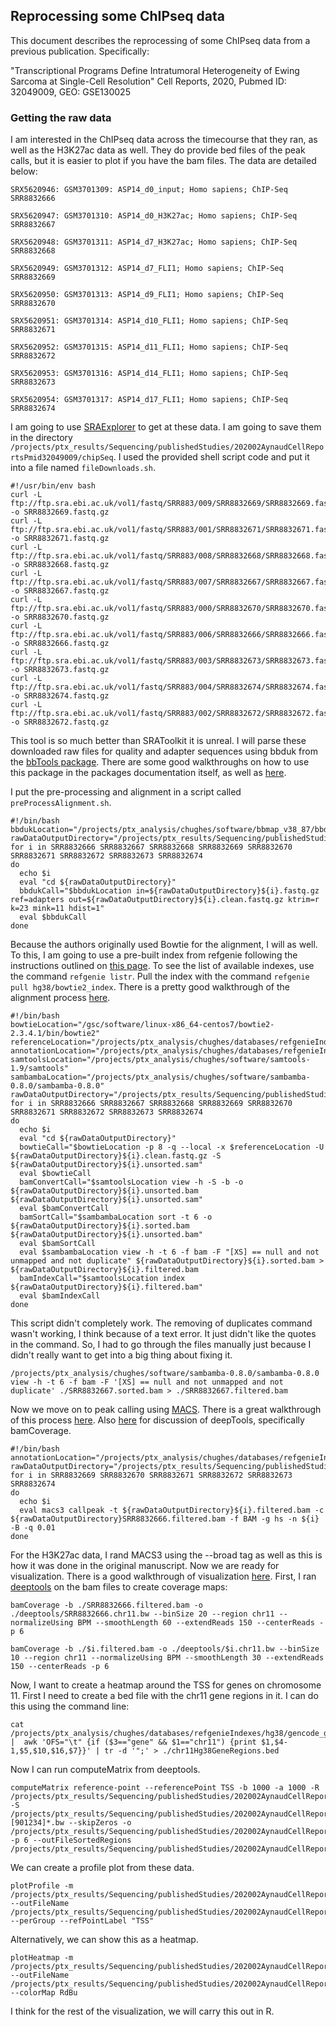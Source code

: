 ## Reprocessing some ChIPseq data

This document describes the reprocessing of some ChIPseq data from a previous publication. Specifically:

"Transcriptional Programs Define Intratumoral Heterogeneity of Ewing Sarcoma at Single-Cell Resolution"
Cell Reports, 2020, Pubmed ID: 32049009, GEO: GSE130025

### Getting the raw data

I am interested in the ChIPseq data across the timecourse that they ran, as well as the H3K27ac data as well. They do provide bed files of the peak calls, but it is easier to plot if you have the bam files. The data are detailed below:

```
SRX5620946: GSM3701309: ASP14_d0_input; Homo sapiens; ChIP-Seq
SRR8832666

SRX5620947: GSM3701310: ASP14_d0_H3K27ac; Homo sapiens; ChIP-Seq
SRR8832667

SRX5620948: GSM3701311: ASP14_d7_H3K27ac; Homo sapiens; ChIP-Seq
SRR8832668

SRX5620949: GSM3701312: ASP14_d7_FLI1; Homo sapiens; ChIP-Seq
SRR8832669

SRX5620950: GSM3701313: ASP14_d9_FLI1; Homo sapiens; ChIP-Seq
SRR8832670

SRX5620951: GSM3701314: ASP14_d10_FLI1; Homo sapiens; ChIP-Seq
SRR8832671

SRX5620952: GSM3701315: ASP14_d11_FLI1; Homo sapiens; ChIP-Seq
SRR8832672

SRX5620953: GSM3701316: ASP14_d14_FLI1; Homo sapiens; ChIP-Seq
SRR8832673

SRX5620954: GSM3701317: ASP14_d17_FLI1; Homo sapiens; ChIP-Seq
SRR8832674
```

I am going to use [SRAExplorer](https://sra-explorer.info/#) to get at these data. I am going to save them in the directory `/projects/ptx_results/Sequencing/publishedStudies/202002AynaudCellReportsPmid32049009/chipSeq`. I used the provided shell script code and put it into a file named `fileDownloads.sh`. 

```shell
#!/usr/bin/env bash
curl -L ftp://ftp.sra.ebi.ac.uk/vol1/fastq/SRR883/009/SRR8832669/SRR8832669.fastq.gz -o SRR8832669.fastq.gz
curl -L ftp://ftp.sra.ebi.ac.uk/vol1/fastq/SRR883/001/SRR8832671/SRR8832671.fastq.gz -o SRR8832671.fastq.gz
curl -L ftp://ftp.sra.ebi.ac.uk/vol1/fastq/SRR883/008/SRR8832668/SRR8832668.fastq.gz -o SRR8832668.fastq.gz
curl -L ftp://ftp.sra.ebi.ac.uk/vol1/fastq/SRR883/007/SRR8832667/SRR8832667.fastq.gz -o SRR8832667.fastq.gz
curl -L ftp://ftp.sra.ebi.ac.uk/vol1/fastq/SRR883/000/SRR8832670/SRR8832670.fastq.gz -o SRR8832670.fastq.gz
curl -L ftp://ftp.sra.ebi.ac.uk/vol1/fastq/SRR883/006/SRR8832666/SRR8832666.fastq.gz -o SRR8832666.fastq.gz
curl -L ftp://ftp.sra.ebi.ac.uk/vol1/fastq/SRR883/003/SRR8832673/SRR8832673.fastq.gz -o SRR8832673.fastq.gz
curl -L ftp://ftp.sra.ebi.ac.uk/vol1/fastq/SRR883/004/SRR8832674/SRR8832674.fastq.gz -o SRR8832674.fastq.gz
curl -L ftp://ftp.sra.ebi.ac.uk/vol1/fastq/SRR883/002/SRR8832672/SRR8832672.fastq.gz -o SRR8832672.fastq.gz
```

This tool is so much better than SRAToolkit it is unreal. I will parse these downloaded raw files for quality and adapter sequences using bbduk from the [bbTools package](https://sourceforge.net/projects/bbmap/). There are some good walkthroughs on how to use this package in the packages documentation itself, as well as [here](https://jgi.doe.gov/data-and-tools/bbtools/bb-tools-user-guide/).  

I put the pre-processing and alignment in a script called `preProcessAlignment.sh`.

```shell
#!/bin/bash
bbdukLocation="/projects/ptx_analysis/chughes/software/bbmap_v38_87/bbduk.sh"
rawDataOutputDirectory="/projects/ptx_results/Sequencing/publishedStudies/202002AynaudCellReportsPmid32049009/chipSeq/"
for i in SRR8832666 SRR8832667 SRR8832668 SRR8832669 SRR8832670 SRR8832671 SRR8832672 SRR8832673 SRR8832674
do
  echo $i
  eval "cd ${rawDataOutputDirectory}"
  bbdukCall="$bbdukLocation in=${rawDataOutputDirectory}${i}.fastq.gz ref=adapters out=${rawDataOutputDirectory}${i}.clean.fastq.gz ktrim=r k=23 mink=11 hdist=1"
  eval $bbdukCall
done
```
Because the authors originally used Bowtie for the alignment, I will as well. To this, I am going to use a pre-built index from refgenie following the instructions outlined on [this page](http://refgenie.databio.org/en/latest/install/). To see the list of available indexes, use the command `refgenie listr`. Pull the index with the command `refgenie pull hg38/bowtie2_index`. There is a pretty good walkthrough of the alignment process [here](https://hbctraining.github.io/Intro-to-ChIPseq/lessons/03_align_and_filtering.html). 

```shell
#!/bin/bash
bowtieLocation="/gsc/software/linux-x86_64-centos7/bowtie2-2.3.4.1/bin/bowtie2"
referenceLocation="/projects/ptx_analysis/chughes/databases/refgenieIndexes/hg38/bowtie2_index/default/hg38"
annotationLocation="/projects/ptx_analysis/chughes/databases/refgenieIndexes/hg38/gencode_gtf/default/hg38.gtf"
samtoolsLocation="/projects/ptx_analysis/chughes/software/samtools-1.9/samtools"
sambambaLocation="/projects/ptx_analysis/chughes/software/sambamba-0.8.0/sambamba-0.8.0"
rawDataOutputDirectory="/projects/ptx_results/Sequencing/publishedStudies/202002AynaudCellReportsPmid32049009/chipSeq/"
for i in SRR8832666 SRR8832667 SRR8832668 SRR8832669 SRR8832670 SRR8832671 SRR8832672 SRR8832673 SRR8832674
do
  echo $i
  eval "cd ${rawDataOutputDirectory}"
  bowtieCall="$bowtieLocation -p 8 -q --local -x $referenceLocation -U ${rawDataOutputDirectory}${i}.clean.fastq.gz -S ${rawDataOutputDirectory}${i}.unsorted.sam"
  eval $bowtieCall
  bamConvertCall="$samtoolsLocation view -h -S -b -o ${rawDataOutputDirectory}${i}.unsorted.bam ${rawDataOutputDirectory}${i}.unsorted.sam"
  eval $bamConvertCall
  bamSortCall="$sambambaLocation sort -t 6 -o ${rawDataOutputDirectory}${i}.sorted.bam ${rawDataOutputDirectory}${i}.unsorted.bam"
  eval $bamSortCall
  eval $sambambaLocation view -h -t 6 -f bam -F "[XS] == null and not unmapped and not duplicate" ${rawDataOutputDirectory}${i}.sorted.bam > ${rawDataOutputDirectory}${i}.filtered.bam
  bamIndexCall="$samtoolsLocation index ${rawDataOutputDirectory}${i}.filtered.bam"
  eval $bamIndexCall
done
```

This script didn't completely work. The removing of duplicates command wasn't working, I think because of a text error. It just didn't like the quotes in the command. So, I had to go through the files manually just because I didn't really want to get into a big thing about fixing it. 

```shell
/projects/ptx_analysis/chughes/software/sambamba-0.8.0/sambamba-0.8.0 view -h -t 6 -f bam -F '[XS] == null and not unmapped and not duplicate' ./SRR8832667.sorted.bam > ./SRR8832667.filtered.bam
```

Now we move on to peak calling using [MACS](https://github.com/macs3-project/MACS). There is a great walkthrough of this process [here](https://hbctraining.github.io/Intro-to-ChIPseq/lessons/05_peak_calling_macs.html). Also [here](https://deeptools.readthedocs.io/en/develop/content/tools/bamCoverage.html) for discussion of deepTools, specifically bamCoverage.

```shell
#!/bin/bash
annotationLocation="/projects/ptx_analysis/chughes/databases/refgenieIndexes/hg38/gencode_gtf/default/hg38.gtf"
rawDataOutputDirectory="/projects/ptx_results/Sequencing/publishedStudies/202002AynaudCellReportsPmid32049009/chipSeq/"
for i in SRR8832669 SRR8832670 SRR8832671 SRR8832672 SRR8832673 SRR8832674
do
  echo $i
  eval macs3 callpeak -t ${rawDataOutputDirectory}${i}.filtered.bam -c ${rawDataOutputDirectory}SRR8832666.filtered.bam -f BAM -g hs -n ${i} -B -q 0.01 
done
```

For the H3K27ac data, I rand MACS3 using the --broad tag as well as this is how it was done in the original manuscript. Now we are ready for visualization. There is a good walkthrough of visualization [here](https://hbctraining.github.io/Intro-to-ChIPseq/lessons/10_data_visualization.html). First, I ran [deeptools](https://deeptools.readthedocs.io/en/develop/) on the bam files to create coverage maps:

```shell
bamCoverage -b ./SRR8832666.filtered.bam -o ./deeptools/SRR8832666.chr11.bw --binSize 20 --region chr11 --normalizeUsing BPM --smoothLength 60 --extendReads 150 --centerReads -p 6

bamCoverage -b ./$i.filtered.bam -o ./deeptools/$i.chr11.bw --binSize 10 --region chr11 --normalizeUsing BPM --smoothLength 30 --extendReads 150 --centerReads -p 6
```

Now, I want to create a heatmap around the TSS for genes on chromosome 11. First I need to create a bed file with the chr11 gene regions in it. I can do this using the command line:

```shell
cat /projects/ptx_analysis/chughes/databases/refgenieIndexes/hg38/gencode_gtf/default/hg38.gtf |  awk 'OFS="\t" {if ($3=="gene" && $1=="chr11") {print $1,$4-1,$5,$10,$16,$7}}' | tr -d '";' > ./chr11Hg38GeneRegions.bed
```

Now I can run computeMatrix from deeptools.

```shell
computeMatrix reference-point --referencePoint TSS -b 1000 -a 1000 -R /projects/ptx_results/Sequencing/publishedStudies/202002AynaudCellReportsPmid32049009/chipSeq/chr11Hg38GeneRegions.bed -S /projects/ptx_results/Sequencing/publishedStudies/202002AynaudCellReportsPmid32049009/chipSeq/deeptools/SRR88326[67][901234]*.bw --skipZeros -o /projects/ptx_results/Sequencing/publishedStudies/202002AynaudCellReportsPmid32049009/chipSeq/deeptools/ewsFli1ChipSeqTssMatrixChr11.gz -p 6 --outFileSortedRegions /projects/ptx_results/Sequencing/publishedStudies/202002AynaudCellReportsPmid32049009/chipSeq/deeptools/regionsTssChr11.bed
```

We can create a profile plot from these data.

```shell
plotProfile -m /projects/ptx_results/Sequencing/publishedStudies/202002AynaudCellReportsPmid32049009/chipSeq/deeptools/ewsFli1ChipSeqTssMatrixChr11.gz --outFileName /projects/ptx_results/Sequencing/publishedStudies/202002AynaudCellReportsPmid32049009/chipSeq/deeptools/regionsTssChr11Profile.pdf --perGroup --refPointLabel "TSS"
```

Alternatively, we can show this as a heatmap.

```shell
plotHeatmap -m /projects/ptx_results/Sequencing/publishedStudies/202002AynaudCellReportsPmid32049009/chipSeq/deeptools/ewsFli1ChipSeqTssMatrixChr11.gz --outFileName /projects/ptx_results/Sequencing/publishedStudies/202002AynaudCellReportsPmid32049009/chipSeq/deeptools/regionsTssChr11Heatmap.pdf --colorMap RdBu
```

I think for the rest of the visualization, we will carry this out in R.

